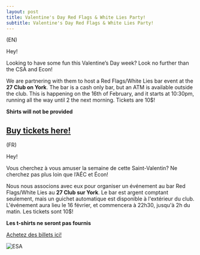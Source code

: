 ```yaml
---
layout: post
title: Valentine's Day Red Flags & White Lies Party!
subtitle: Valentine's Day Red Flags & White Lies Party!
---
```

(EN)

Hey!

Looking to have some fun this Valentine’s Day week? Look no further than the CSA and Econ!

We are partnering with them to host a Red Flags/White Lies bar event at the **27 Club on York**. 
The bar is a cash only bar, but an ATM is available outside the club. This is happening on the 16th of February, and it starts at 10:30pm, running all the way until 2 the next morning. 
Tickets are 10$!

**Shirts will not be provided**

<a href="https://ecouo.square.site"> Buy tickets here! </a> 
--------------------------------------------------------------------------
(FR)

Hey!

Vous cherchez à vous amuser la semaine de cette Saint-Valentin? Ne cherchez pas plus loin que l’AÉC et Écon!

Nous nous associons avec eux pour organiser un événement au bar Red Flags/White Lies au **27 Club sur York**. 
Le bar est argent comptant seulement, mais un guichet automatique est disponible à l'extérieur du club. L'événement aura lieu le 16 février, et commencera à 22h30, jusqu'à 2h du matin. 
Les tickets sont 10$!

**Les t-shirts ne seront pas fournis**

<a href="https://ecouo.square.site"> Achetez des billets ici! </a> 

![ESA](https://user-images.githubusercontent.com/85036126/217676153-177214c5-45c8-479e-ac2a-6e8edf211c37.png)
